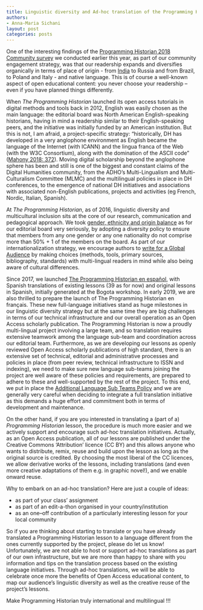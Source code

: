 ```yaml
---
title: Linguistic diversity and Ad-hoc translation of the Programming Historian’s lessons
authors: 
- Anna-Maria Sichani
layout: post
categories: posts
---
```


One of the interesting findings of the [Programming Historian 2018 Community survey](https://programminghistorian.org/posts/programming-historian-community-survey) we conducted earlier this year, as part of our community engagement strategy, was that our readership expands and diversifies organically in terms of place of origin - from [India](https://programminghistorian.org/posts/programming-historian-india) to Russia and from Brazil, to Poland and Italy - and native language. This is of course a well-known aspect of open educational content: you never choose your readership – even if you have planned things differently.

When _The Programming Historian_ launched its open access tutorials in digital methods and tools back in 2012, English was easily chosen as the main language: the editorial board was North American English-speaking historians, having in mind a readership similar to their English-speaking peers, and the initiative was initially funded by an American institution. 
But this is not, I am afraid, a project-specific strategy: “historically, DH has developed in a very anglophone environment as English became the language of the Internet (with ICANN) and the lingua franca of the Web (with the W3C Consortium), along with the domination of the ASCII code” ([Mahony 2018: 372](https://link.springer.com/content/pdf/10.1007%2Fs40647-018-0216-0.pdf)). Moving digital scholarship beyond the anglophone sphere has been and still is one of the biggest and constant claims of the Digital Humanities community, from the ADHO’s Multi-Lingualism and Multi-Culturalism Committee (MLMC) and the multilingual policies in place in DH conferences, to the emergence of national DH initiatives and associations with associated non-English publications, projects and activities (eg French, Nordic, Italian, Spanish). 

At _The Programming Historian_, as of 2016, linguistic diversity and multicultural inclusion sits at the core of our research, communication and pedagogical approach. We took [gender, ethnicity and origin balance](https://programminghistorian.org/posts/PH-commitment-to-diversity) as for our editorial board very seriously, by adopting a diversity policy to ensure that members from any one gender or any one nationality do not comprise more than 50% + 1 of the members on the board. As part of our internationalization strategy, we encourage authors to [write for a Global Audience](https://programminghistorian.org/en/author-guidelines) by making choices (methods, tools, primary sources, bibliography, standards) with multi-lingual readers in mind while also being aware of cultural differences. 

Since 2017, we launched [The Programming Historian en español](https://programminghistorian.org/es/), with Spanish translations of existing lessons (39 as for now) and original lessons in Spanish, initially generated at the Bogota workshop. In early 2019, we are also thrilled to prepare the launch of The Programming Historian en français. These new full-language initiatives stand as huge milestones in our linguistic diversity strategy but at the same time they are big challenges in terms of our technical infrastructure and our overall operation as an Open Access scholarly publication. The Programming Historian is now a proudly multi-lingual project involving a large team, and so translation requires extensive teamwork among the language sub-team and coordination across our editorial team. Furthermore, as we are developing our lessons as openly reviewed Open Access scholarly publications of high standard, there is an extensive set of technical, editorial and administrative processes and policies in place (from peer review, technical infrastructure to ISSN and indexing), we need to make sure new language sub-teams joining the project are well aware of these policies and requirements, are prepared to adhere to these and well-supported by the rest of the project. To this end, we put in place the [Additional Language Sub Teams Policy](https://github.com/programminghistorian/jekyll/wiki/Additional-Language-Sub-Teams-Policy) and we are generally very careful when deciding to integrate a full translation initiative as this demands a huge effort and commitment both in terms of development and maintenance.

On the other hand, if you are you interested in translating a (part of a) _Programming Historian_ lesson, the procedure is much more easier and we actively support and encourage such ad-hoc translation initiatives. Actually, as an Open Access publication, all of our lessons are published under the Creative Commons ‘Attribution’ licence (CC BY) and this allows anyone who wants to distribute, remix, reuse and build upon the lesson as long as the original source is credited. By choosing the most liberal of the CC licences, we allow derivative works of the lessons, including translations (and even more creative adaptations of them e.g. in graphic novel!), and we enable onward reuse. 

Why to embark on an ad-hoc translation? Here are just a couple of ideas:

-	as part of your class’ assignment 
- as part of an edit-a-thon organised in your country/institution
-	as an one–off contribution of a particularly interesting lesson for your local community

So if you are thinking about starting to translate or you have already translated a Programming Historian lesson to a language different from the ones currently supported by the project, please do let us know! Unfortunately, we are not able to host or support ad-hoc translations as part of our own infrastructure, but we are more than happy to share with you information and tips on the translation process based on the existing language initiatives. Through ad-hoc translations, we will be able to celebrate once more the benefits of Open Access educational content, to map our audience’s linguistic diversity as well as the creative reuse of the project’s lessons.

Make Programming Historian truly international and multilingual !!!



